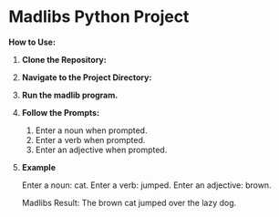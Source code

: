 # Madlibs Python Project

**How to Use:**

1. **Clone the Repository:**

2. **Navigate to the Project Directory:**
3. **Run the madlib program.**
4. **Follow the Prompts:**
   1. Enter a noun when prompted.
   2. Enter a verb when prompted.
   3. Enter an adjective when prompted.
4. **Example**


     Enter a noun: cat. 
     Enter a verb: jumped. 
     Enter an adjective: brown. 
   
     Madlibs Result:
     The brown cat jumped over the lazy dog.
